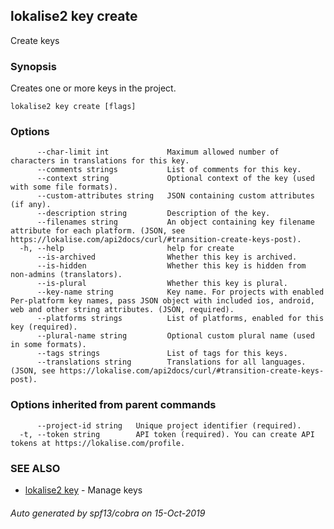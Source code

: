## lokalise2 key create

Create keys

### Synopsis

Creates one or more keys in the project.

```
lokalise2 key create [flags]
```

### Options

```
      --char-limit int             Maximum allowed number of characters in translations for this key.
      --comments strings           List of comments for this key.
      --context string             Optional context of the key (used with some file formats).
      --custom-attributes string   JSON containing custom attributes (if any).
      --description string         Description of the key.
      --filenames string           An object containing key filename attribute for each platform. (JSON, see https://lokalise.com/api2docs/curl/#transition-create-keys-post).
  -h, --help                       help for create
      --is-archived                Whether this key is archived.
      --is-hidden                  Whether this key is hidden from non-admins (translators).
      --is-plural                  Whether this key is plural.
      --key-name string            Key name. For projects with enabled Per-platform key names, pass JSON object with included ios, android, web and other string attributes. (JSON, required).
      --platforms strings          List of platforms, enabled for this key (required).
      --plural-name string         Optional custom plural name (used in some formats).
      --tags strings               List of tags for this keys.
      --translations string        Translations for all languages. (JSON, see https://lokalise.com/api2docs/curl/#transition-create-keys-post).
```

### Options inherited from parent commands

```
      --project-id string   Unique project identifier (required).
  -t, --token string        API token (required). You can create API tokens at https://lokalise.com/profile.
```

### SEE ALSO

* [lokalise2 key](lokalise2_key.md)	 - Manage keys

###### Auto generated by spf13/cobra on 15-Oct-2019
